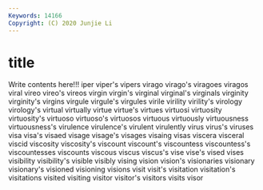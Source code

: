 ```yaml
---
Keywords: 14166
Copyright: (C) 2020 Junjie Li
---
```


# title

Write contents here!!!
iper 
viper's 
vipers
virago 
virago's 
viragoes 
viragos 
viral 
vireo 
vireo's 
vireos 
virgin 
virgin's
virginal 
virginal's 
virginals 
virginity 
virginity's 
virgins 
virgule 
virgule's 
virgules 
virile
virility 
virility's 
virology 
virology's 
virtual 
virtually 
virtue 
virtue's 
virtues 
virtuosi
virtuosity 
virtuosity's 
virtuoso 
virtuoso's 
virtuosos 
virtuous 
virtuously 
virtuousness 
virtuousness's 
virulence
virulence's 
virulent 
virulently 
virus 
virus's 
viruses 
visa 
visa's 
visaed 
visage
visage's 
visages 
visaing 
visas 
viscera 
visceral 
viscid 
viscosity 
viscosity's 
viscount
viscount's 
viscountess 
viscountess's 
viscountesses 
viscounts 
viscous 
viscus 
viscus's 
vise 
vise's
vised 
vises 
visibility 
visibility's 
visible 
visibly 
vising 
vision 
vision's 
visionaries
visionary 
visionary's 
visioned 
visioning 
visions 
visit 
visit's 
visitation 
visitation's 
visitations
visited 
visiting 
visitor 
visitor's 
visitors 
visits 
visor 

